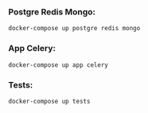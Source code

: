 ### Postgre Redis Mongo:
`docker-compose up postgre redis mongo`

### App Celery:
`docker-compose up app celery`

### Tests:
`docker-compose up tests`

